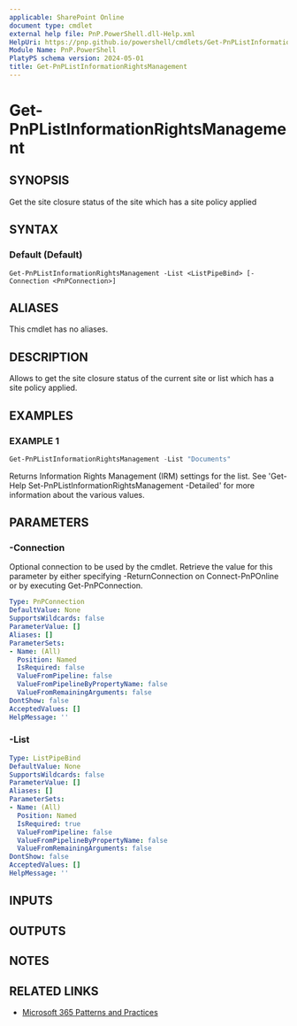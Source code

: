 ```yaml
---
applicable: SharePoint Online
document type: cmdlet
external help file: PnP.PowerShell.dll-Help.xml
HelpUri: https://pnp.github.io/powershell/cmdlets/Get-PnPListInformationRightsManagement.html
Module Name: PnP.PowerShell
PlatyPS schema version: 2024-05-01
title: Get-PnPListInformationRightsManagement
---
```


# Get-PnPListInformationRightsManagement

## SYNOPSIS

Get the site closure status of the site which has a site policy applied

## SYNTAX

### Default (Default)

```
Get-PnPListInformationRightsManagement -List <ListPipeBind> [-Connection <PnPConnection>]
```

## ALIASES

This cmdlet has no aliases.

## DESCRIPTION

Allows to get the site closure status of the current site or list which has a site policy applied.

## EXAMPLES

### EXAMPLE 1

```powershell
Get-PnPListInformationRightsManagement -List "Documents"
```

Returns Information Rights Management (IRM) settings for the list. See 'Get-Help Set-PnPListInformationRightsManagement -Detailed' for more information about the various values.

## PARAMETERS

### -Connection

Optional connection to be used by the cmdlet. Retrieve the value for this parameter by either specifying -ReturnConnection on Connect-PnPOnline or by executing Get-PnPConnection.

```yaml
Type: PnPConnection
DefaultValue: None
SupportsWildcards: false
ParameterValue: []
Aliases: []
ParameterSets:
- Name: (All)
  Position: Named
  IsRequired: false
  ValueFromPipeline: false
  ValueFromPipelineByPropertyName: false
  ValueFromRemainingArguments: false
DontShow: false
AcceptedValues: []
HelpMessage: ''
```

### -List



```yaml
Type: ListPipeBind
DefaultValue: None
SupportsWildcards: false
ParameterValue: []
Aliases: []
ParameterSets:
- Name: (All)
  Position: Named
  IsRequired: true
  ValueFromPipeline: false
  ValueFromPipelineByPropertyName: false
  ValueFromRemainingArguments: false
DontShow: false
AcceptedValues: []
HelpMessage: ''
```

## INPUTS

## OUTPUTS

## NOTES

## RELATED LINKS

- [Microsoft 365 Patterns and Practices](https://aka.ms/m365pnp)
